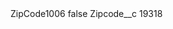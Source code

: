 <?xml version="1.0" encoding="UTF-8"?>
<CustomMetadata xmlns="http://soap.sforce.com/2006/04/metadata" xmlns:xsi="http://www.w3.org/2001/XMLSchema-instance" xmlns:xsd="http://www.w3.org/2001/XMLSchema">
    <label>ZipCode1006</label>
    <protected>false</protected>
    <values>
        <field>Zipcode__c</field>
        <value xsi:type="xsd:string">19318</value>
    </values>
</CustomMetadata>
